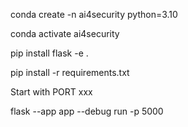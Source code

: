 conda create -n ai4security python=3.10 

conda activate ai4security

pip install flask -e .

pip install -r requirements.txt

Start with PORT xxx

flask --app app --debug run -p 5000